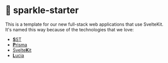 # 💖 sparkle-starter

This is a template for our new full-stack web applications that use SvelteKit. It's named this way because of the technologies that we love:

- [**S**ST](https://sst.dev)
- [**P**risma](https://prisma.io)
- [Svelte**K**it](https://kit.svelte.dev)
- [**L**ucia](https://lucia-auth.com)
